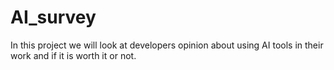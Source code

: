 # AI_survey

In this project we will look at developers opinion about using AI tools in their work and if it is worth it or not.
